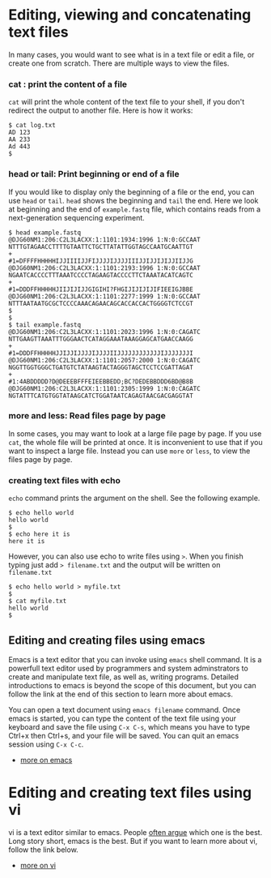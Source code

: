 # Editing, viewing and concatenating text files
In many cases, you would want to see what is in a text file or edit a file, or create one from scratch. There are multiple ways to view the files.


### cat : print the content of a file
`cat` will print the whole content of the text file to your shell, if you don't redirect the output to another file. Here is how it works:
```
$ cat log.txt
AD 123
AA 233
Ad 443
$
```

### head or tail: Print beginning or end of a file
If you would like to display only the beginning of a file or the end, you can use `head` or `tail`. `head` shows the beginning and `tail` the end. Here we look at beginning and the end of `example.fastq` file, which contains reads from a next-generation sequencing experiment.

```
$ head example.fastq
@DJG60NM1:206:C2L3LACXX:1:1101:1934:1996 1:N:0:GCCAAT
NTTTGTAGAACCTTTTGTAATTCTGCTTATATTGGTAGCCAATGCAATTGT
+
#1=DFFFFHHHHHIJJIIIIJJFIJJJJIJJJJIIIJJIJJIJIJJIIJJG
@DJG60NM1:206:C2L3LACXX:1:1101:2193:1996 1:N:0:GCCAAT
NGAATCACCCCTTTAAATCCCCTAGAAGTACCCCTTCTAAATACATCAGTC
+
#1=DDDFFHHHHHJIIJIJIJJGIGIHI?FHGIJIJIJIJIFIEEIGJBBE
@DJG60NM1:206:C2L3LACXX:1:1101:2277:1999 1:N:0:GCCAAT
NTTTAATAATGCGCTCCCCAAACAGAACAGCACCACCACTGGGGTCTCCGT
$
$
$ tail example.fastq
@DJG60NM1:206:C2L3LACXX:1:1101:2023:1996 1:N:0:CAGATC
NTTGAAGTTAAATTTGGGAACTCATAGGAAATAAAGGAGCATGAACCAAGG
+
#1=DDDFFHHHHHJJIJJIJJJJIJJJJIIJJJJJJJJJJJJIJJJJJJJI
@DJG60NM1:206:C2L3LACXX:1:1101:2057:2000 1:N:0:CAGATC
NGGTTGGTGGGCTGATGTCTATAAGTACTAGGGTAGCTCCTCCGATTAGAT
+
#1:4ABDDDDD?D@DEEEBFFFEIEEBBEDD;BC?DEDEBBDDD6BD@B8B
@DJG60NM1:206:C2L3LACXX:1:1101:2305:1999 1:N:0:CAGATC
NGTATTTCATGTGGTATAAGCATCTGGATAATCAGAGTAACGACGAGGTAT
```

### more and less: Read files page by page
In some cases, you may want to look at a large file page by page. If you use `cat`, the whole file will be printed at once. It is inconvenient to use that if you want to inspect a large file. Instead you can use `more` or `less`, to view the files page by page.


### creating text files with echo
`echo` command prints the argument on the shell. See the following example.

```
$ echo hello world
hello world
$
$ echo here it is
here it is
```
However, you can also use echo to write files using `>`. When you finish typing just add `> filename.txt` and the output will be written on `filename.txt`

```
$ echo hello world > myfile.txt
$
$ cat myfile.txt
hello world
$
```

## Editing and creating files using emacs
Emacs is a text editor that you can invoke using `emacs` shell command. It is a powerfull text editor used by programmers and system adminstrators to create and manipulate text file, as well as, writing programs. Detailed introductions to emacs is beyond the scope of this document, but you can follow the link at the end of this section to learn more about emacs.

You can open a text document using `emacs filename` command. Once emacs is started, you can type the content of the text file using your keyboard and save the file using `C-x C-s`, which means you have to type Ctrl+x then Ctrl+s, and your file will be saved. You can quit an emacs session using `C-x C-c`.

* [more on emacs](http://www.gnu.org/software/emacs/tour/)

# Editing and creating text files using vi
vi is a text editor similar to emacs. People [often argue](http://en.wikipedia.org/wiki/Editor_war) which one is the best. Long story short, emacs is the best. But if you want to learn more about vi, follow the link below.

* [more on vi](http://www.howtogeek.com/102468/a-beginners-guide-to-editing-text-files-with-vi/)

